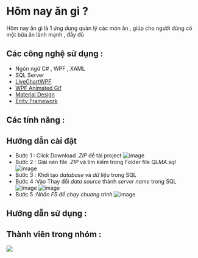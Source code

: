 # Hôm nay ăn gì ? 

Hôm nay ăn gì là 1 ứng dụng quản lý các món ăn , giúp cho người dùng có một bữa ăn lành mạnh , đầy đủ

## Các công nghệ sử dụng :
- Ngôn ngữ C# , WPF , XAML
- SQL Server
- [LiveChartWPF](https://v0.lvcharts.com/)
- [WPF Animated Gif](https://www.nuget.org/packages/WpfAnimatedGif)
- [Material Design](http://materialdesigninxaml.net/)
- [Enity Framework](https://vi.wikipedia.org/wiki/Entity_Framework)

## Các tính năng :


## Hướng dẫn cài đật
- Bước 1 : Click Download *.ZIP* để tài project 
![image](https://user-images.githubusercontent.com/113105084/212600106-85eef02b-055a-4ceb-bb53-11eaa09548a9.png)
- Bước 2 : Giải nén file *.ZIP* và tìm kiếm trong Folder file *QLMA.sql*
![image](https://user-images.githubusercontent.com/113105084/212602641-d12769b0-74fa-4aa7-80ad-4ef28bfb6c58.png)
- Bước 3 : Khởi tạo *database* và *dữ liệu* trong SQL
- Bước 4 :Vào  Thay đổi *data source* thành *server name* trong SQL
![image](https://user-images.githubusercontent.com/113105084/212602924-3ec09627-429d-4e08-889e-99b4c5dde00d.png)
![image](https://user-images.githubusercontent.com/113105084/212602977-eca7ac04-9a14-44b8-bc34-2bf0256fa8e1.png)
- Bước 5 :*Nhấn F5 để chạy chương trình*
![image](https://user-images.githubusercontent.com/113105084/212603271-6394d6a9-0ac1-4238-a5bb-1eceae415db1.png)

## Hướng dẫn sử dụng : 

## Thành viên trong nhóm :
<a href="https://github.com/TriKhaiLe/NewMeal_Project/graphs/contributors">
  <img src="https://user-images.githubusercontent.com/113105084/212605670-ed46fd4a-5aa8-489a-9d96-43a52073ab39.png" />
</a>


